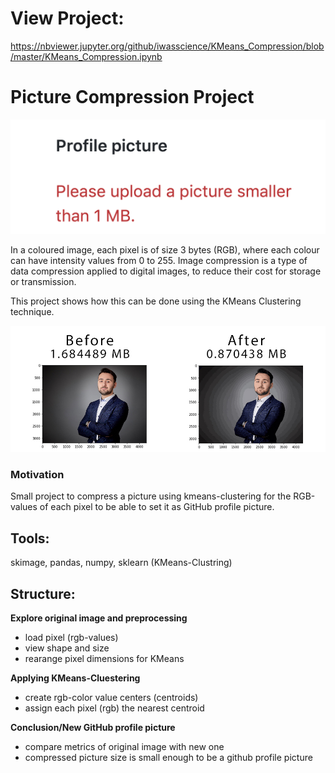 # View Project: 

https://nbviewer.jupyter.org/github/iwasscience/KMeans_Compression/blob/master/KMeans_Compression.ipynb

# Picture Compression Project

![cluster_error](Data/error.png)

In a coloured image, each pixel is of size 3 bytes (RGB), where each colour can have intensity values from 0 to 255. Image compression is a type of data compression applied to digital images, to reduce their cost for storage or transmission.

This project shows how this can be done using the KMeans Clustering technique.

![before_after](Data/before_after.jpg)

### Motivation

Small project to compress a picture using kmeans-clustering for the RGB-values of each pixel to be able to set it as GitHub profile picture.

## Tools:

skimage, pandas, numpy, sklearn (KMeans-Clustring)

## Structure:

**Explore original image and preprocessing**
  - load pixel (rgb-values)
  - view shape and size
  - rearange pixel dimensions for KMeans 

**Applying KMeans-Cluestering**

- create rgb-color value centers (centroids)
- assign each pixel (rgb) the nearest centroid 

**Conclusion/New GitHub profile picture**

- compare metrics of original image with new one
- compressed picture size is small enough to be a github profile picture


